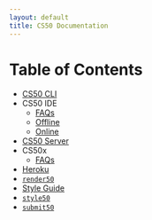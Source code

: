 ```yaml
---
layout: default
title: CS50 Documentation
---
```


# Table of Contents

- [CS50 CLI](cli)
- CS50 IDE
  - [FAQs](ide/faqs)
  - [Offline](ide/offline)
  - [Online](ide)
- [CS50 Server](server)
- CS50x
  - [FAQs](cs50x/faqs)
- [Heroku](heroku)
- [`render50`](render50)
- [Style Guide](style)
- [`style50`](style50)
- [`submit50`](submit50)
